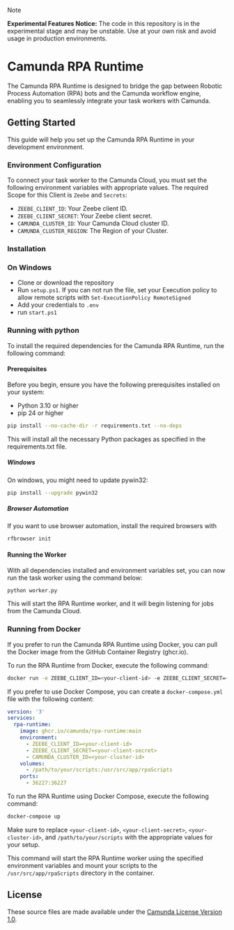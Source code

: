 > [!NOTE]  
> **Experimental Features Notice:** The code in this repository is in the experimental stage and may be unstable. Use at your own risk and avoid usage in production environments.

# Camunda RPA Runtime

The Camunda RPA Runtime is designed to bridge the gap between Robotic Process Automation (RPA) bots and the Camunda workflow engine, enabling you to seamlessly integrate your task workers with Camunda.

## Getting Started

This guide will help you set up the Camunda RPA Runtime in your development environment.

### Environment Configuration

To connect your task worker to the Camunda Cloud, you must set the following environment variables with appropriate values. The required Scope for this Client is `Zeebe` and `Secrets`:

- `ZEEBE_CLIENT_ID`: Your Zeebe client ID.
- `ZEEBE_CLIENT_SECRET`: Your Zeebe client secret.
- `CAMUNDA_CLUSTER_ID`: Your Camunda Cloud cluster ID.
- `CAMUNDA_CLUSTER_REGION`: The Region of your Cluster.

### Installation

### On Windows

- Clone or download the repository
- Run `setup.ps1`. If you can not run the file, set your Execution policy to allow remote scripts with `Set-ExecutionPolicy RemoteSigned`
- Add your credentials to `.env`
- run `start.ps1`

### Running with python

To install the required dependencies for the Camunda RPA Runtime, run the following command:

#### Prerequisites

Before you begin, ensure you have the following prerequisites installed on your system:

- Python 3.10 or higher
- pip 24 or higher

```sh
pip install --no-cache-dir -r requirements.txt --no-deps
```
This will install all the necessary Python packages as specified in the requirements.txt file.

##### Windows

On windows, you might need to update pywin32:

```sh
pip install --upgrade pywin32
```

##### Browser Automation

If you want to use browser automation, install the required browsers with

```sh
rfbrowser init
```

#### Running the Worker
With all dependencies installed and environment variables set, you can now run the task worker using the command below:

```sh
python worker.py
```
This will start the RPA Runtime worker, and it will begin listening for jobs from the Camunda Cloud.

### Running from Docker

If you prefer to run the Camunda RPA Runtime using Docker, you can pull the Docker image from the GitHub Container Registry (ghcr.io). 

To run the RPA Runtime from Docker, execute the following command:

```sh
docker run -e ZEEBE_CLIENT_ID=<your-client-id> -e ZEEBE_CLIENT_SECRET=<your-client-secret> -e CAMUNDA_CLUSTER_ID=<your-cluster-id> -v /path/to/your/scripts:/usr/src/app/rpaScripts -p 36227:36227 ghcr.io/camunda/rpa-runtime:main
```

If you prefer to use Docker Compose, you can create a `docker-compose.yml` file with the following content:

```yaml
version: '3'
services:
  rpa-runtime:
    image: ghcr.io/camunda/rpa-runtime:main
    environment:
      - ZEEBE_CLIENT_ID=<your-client-id>
      - ZEEBE_CLIENT_SECRET=<your-client-secret>
      - CAMUNDA_CLUSTER_ID=<your-cluster-id>
    volumes:
      - /path/to/your/scripts:/usr/src/app/rpaScripts
    ports:
      - 36227:36227
```

To run the RPA Runtime using Docker Compose, execute the following command:

```sh
docker-compose up
```

Make sure to replace `<your-client-id>`, `<your-client-secret>`, `<your-cluster-id>`, and `/path/to/your/scripts` with the appropriate values for your setup.

This command will start the RPA Runtime worker using the specified environment variables and mount your scripts to the `/usr/src/app/rpaScripts` directory in the container.

## License

These source files are made available under the [Camunda License Version 1.0](/LICENSE).
